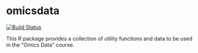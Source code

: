 # omicsdata

[![Build Status](https://travis-ci.org/sales-lab/omicsdata.svg?branch=master)](https://travis-ci.org/sales-lab/omicsdata)

This R package provides a collection of utility functions and data to be used in
the "Omics Data" course.
